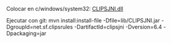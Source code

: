 

Colocar en c/windows/system32:
[CLIPSJNI.dll](lib%2FCLIPSJNI.dll)

Ejecutar con git:
mvn install:install-file -Dfile=lib/CLIPSJNI.jar -DgroupId=net.sf.clipsrules -DartifactId=clipsjni -Dversion=6.4 -Dpackaging=jar
